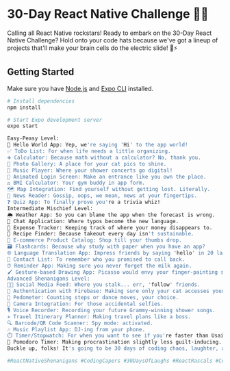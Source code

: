 # 30-Day React Native Challenge 🚀📱

Calling all React Native rockstars! Ready to embark on the 30-Day React Native Challenge? Hold onto your code hats because we've got a lineup of projects that'll make your brain cells do the electric slide! 🕺⚡

## Getting Started

Make sure you have [Node.js](https://nodejs.org/en/) and [Expo CLI](https://docs.expo.dev/get-started/installation/) installed.

```bash
# Install dependencies
npm install

# Start Expo development server
expo start

Easy-Peasy Level:
👋 Hello World App: Yep, we're saying 'Hi' to the app world!
✅ ToDo List: For when life needs a little organizing.
➕ Calculator: Because math without a calculator? No, thank you.
📸 Photo Gallery: A place for your cat pics to shine.
🎵 Music Player: Where your shower concerts go digital!
🚪 Animated Login Screen: Make an entrance like you own the place.
⚖️ BMI Calculator: Your gym buddy in app form.
🗺️ Map Integration: Find yourself without getting lost. Literally.
📰 News Reader: Gossip, oops, we mean, news at your fingertips.
❓ Quiz App: To finally prove you're a trivia whiz!
Intermediate Mischief Level:
🌦️ Weather App: So you can blame the app when the forecast is wrong.
💬 Chat Application: Where typos become the new language.
💸 Expense Tracker: Keeping track of where your money disappears to.
🍲 Recipe Finder: Because takeout every day isn't sustainable.
🛒 E-commerce Product Catalog: Shop till your thumbs drop.
🗃️ Flashcards: Because why study with paper when you have an app?
🌐 Language Translation App: Impress friends by saying 'hello' in 20 languages.
📇 Contact List: To remember who you promised to call back.
⏰ Reminder App: Making sure you never forget the milk again.
🖌️ Gesture-based Drawing App: Picasso would envy your finger-painting skills!
Advanced Shenanigans Level:
📱💬 Social Media Feed: Where you stalk... err, 'follow' friends.
🔐 Authentication with Firebase: Making sure only your cat accesses your app.
👟 Pedometer: Counting steps or dance moves, your choice.
📸 Camera Integration: For those accidental selfies.
🎙️ Voice Recorder: Recording your future Grammy-winning shower songs.
✈️ Travel Itinerary Planner: Making travel plans like a boss.
🔍 Barcode/QR Code Scanner: Spy mode: activated.
🎶 Music Playlist App: DJ-ing from your phone.
⏱️ Timer/Stopwatch: For when you want to see if you're faster than Usain Bolt.
🍅 Pomodoro Timer: Making procrastination slightly less guilt-inducing.
Buckle up, folks! It's going to be 30 days of coding chaos, laughter, and enough coffee to power a spaceship. Choose your coding adventure and let's make these projects dance! 💃💻

#ReactNativeShenanigans #CodingCapers #30DaysOfLaughs #ReactRascals #CodeWithCoffee
